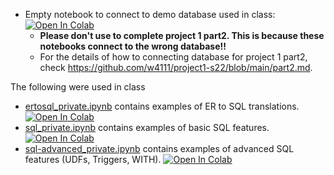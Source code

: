 

* Empty notebook to connect to demo database used in class: [![Open In Colab](https://colab.research.google.com/assets/colab-badge.svg)](https://colab.research.google.com/github/w4111/w4111.github.io/blob/master/src/notebooks/sql_class.ipynb)
  * **Please don't use to complete project 1 part2. This is because these notebooks connect to the wrong database!!**
  * For the details of how to connecting database for project 1 part2, check https://github.com/w4111/project1-s22/blob/main/part2.md.


The following were used in class

* [ertosql_private.ipynb](./ertosql_private.ipynb) contains examples of ER to SQL translations.  [![Open In Colab](https://colab.research.google.com/assets/colab-badge.svg)](https://colab.research.google.com/github/w4111/w4111.github.io/blob/master/src/notebooks/ertosql_private.ipynb)
* [sql_private.ipynb](./sql_private.ipynb) contains examples of basic SQL features. [![Open In Colab](https://colab.research.google.com/assets/colab-badge.svg)](https://colab.research.google.com/github/w4111/w4111.github.io/blob/master/src/notebooks/sql_private.ipynb)
* [sql-advanced_private.ipynb](./sql-advanced_private.ipynb) contains examples of advanced SQL features (UDFs, Triggers, WITH). [![Open In Colab](https://colab.research.google.com/assets/colab-badge.svg)](https://colab.research.google.com/github/w4111/w4111.github.io/blob/master/src/notebooks/sql-advanced_private.ipynb)



